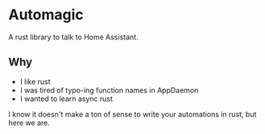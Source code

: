 # Automagic

A rust library to talk to Home Assistant.

## Why

- I like rust
- I was tired of typo-ing function names in AppDaemon
- I wanted to learn async rust

I know it doesn't make a ton of sense to write your automations in rust, but here we are.
